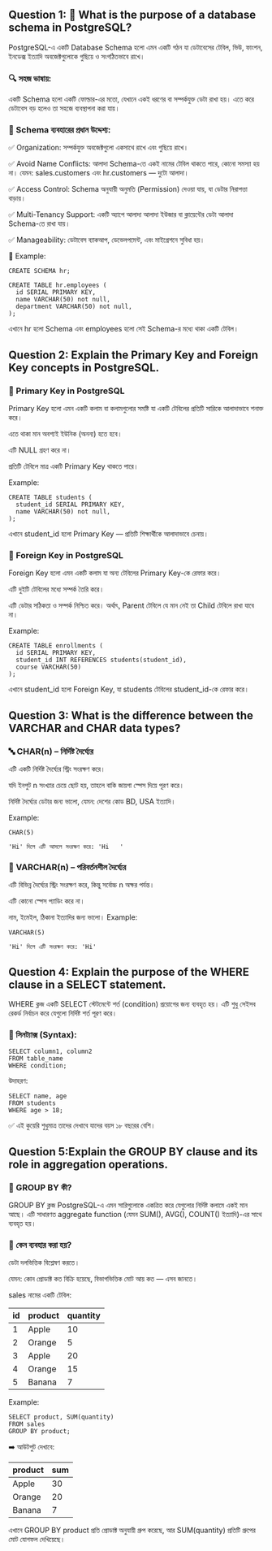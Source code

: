 ## Question 1: 🎯 What is the purpose of a database schema in PostgreSQL?

PostgreSQL-এ একটি Database Schema হলো এমন একটি গঠন যা ডেটাবেসের টেবিল, ভিউ, ফাংশন, ইনডেক্স ইত্যাদি অবজেক্টগুলোকে গুছিয়ে ও সংগঠিতভাবে রাখে।

### 🔍 সহজ ভাষায়:

একটি Schema হলো একটি ফোল্ডার-এর মতো, যেখানে একই ধরণের বা সম্পর্কযুক্ত ডেটা রাখা হয়। এতে করে ডেটাবেস বড় হলেও তা সহজে ব্যবস্থাপনা করা যায়।

### 📌 Schema ব্যবহারের প্রধান উদ্দেশ্য:

✅ Organization:
সম্পর্কযুক্ত অবজেক্টগুলো একসাথে রাখে এবং গুছিয়ে রাখে।

✅ Avoid Name Conflicts:
আলাদা Schema-তে একই নামের টেবিল থাকতে পারে, কোনো সমস্যা হয় না।
যেমন: sales.customers এবং hr.customers — দুটো আলাদা।

✅ Access Control:
Schema অনুযায়ী অনুমতি (Permission) দেওয়া যায়, যা ডেটার নিরাপত্তা বাড়ায়।

✅ Multi-Tenancy Support:
একটি অ্যাপে আলাদা আলাদা ইউজার বা ক্লায়েন্টের ডেটা আলাদা Schema-তে রাখা যায়।

✅ Manageability:
ডেটাবেস ব্যাকআপ, ডেভেলপমেন্ট, এবং মাইগ্রেশনে সুবিধা হয়।

🧠 Example:

```
CREATE SCHEMA hr;

CREATE TABLE hr.employees (
  id SERIAL PRIMARY KEY,
  name VARCHAR(50) not null,
  department VARCHAR(50) not null,
);
```

এখানে hr হলো Schema এবং employees হলো সেই Schema-র মধ্যে থাকা একটি টেবিল।

## Question 2: Explain the Primary Key and Foreign Key concepts in PostgreSQL.

### 🔑 Primary Key in PostgreSQL

Primary Key হলো এমন একটি কলাম বা কলামগুলোর সমষ্টি যা একটি টেবিলের প্রতিটি সারিকে আলাদাভাবে শনাক্ত করে।

এতে থাকা মান অবশ্যই ইউনিক (অনন্য) হতে হবে।

এটি NULL গ্রহণ করে না।

প্রতিটি টেবিলে মাত্র একটি Primary Key থাকতে পারে।

Example:

```
CREATE TABLE students (
  student_id SERIAL PRIMARY KEY,
  name VARCHAR(50) not null,
);

```

এখানে student_id হলো Primary Key — প্রতিটি শিক্ষার্থীকে আলাদাভাবে চেনায়।

### 🔗 Foreign Key in PostgreSQL

Foreign Key হলো এমন একটি কলাম যা অন্য টেবিলের Primary Key-কে রেফার করে।

এটি দুইটি টেবিলের মধ্যে সম্পর্ক তৈরি করে।

এটি ডেটার সঠিকতা ও সম্পর্ক নিশ্চিত করে। অর্থাৎ, Parent টেবিলে যে মান নেই তা Child টেবিলে রাখা যাবে না।

Example:

```
CREATE TABLE enrollments (
  id SERIAL PRIMARY KEY,
  student_id INT REFERENCES students(student_id),
  course VARCHAR(50)
);

```

এখানে student_id হলো Foreign Key, যা students টেবিলের student_id-কে রেফার করে।

## Question 3: What is the difference between the VARCHAR and CHAR data types?

### 🔤 CHAR(n) – নির্দিষ্ট দৈর্ঘ্যের

এটি একটি নির্দিষ্ট দৈর্ঘ্যের স্ট্রিং সংরক্ষণ করে।

যদি ইনপুট n সংখ্যার চেয়ে ছোট হয়, তাহলে বাকি জায়গা স্পেস দিয়ে পূরণ করে।

নির্দিষ্ট দৈর্ঘ্যের ডেটার জন্য ভালো, যেমন: দেশের কোড BD, USA ইত্যাদি।

Example:

```
CHAR(5)

'Hi' দিলে এটি আসলে সংরক্ষণ করে: 'Hi   '

```

### 🔡 VARCHAR(n) – পরিবর্তনশীল দৈর্ঘ্যের

এটি বিভিন্ন দৈর্ঘ্যের স্ট্রিং সংরক্ষণ করে, কিন্তু সর্বোচ্চ n অক্ষর পর্যন্ত।

এটি কোনো স্পেস প্যাডিং করে না।

নাম, ইমেইল, ঠিকানা ইত্যাদির জন্য ভালো।
Example:

```
VARCHAR(5)

'Hi' দিলে এটি সংরক্ষণ করে: 'Hi'

```

## Question 4: Explain the purpose of the WHERE clause in a SELECT statement.

WHERE ক্লজ একটি SELECT স্টেটমেন্টে শর্ত (condition) প্রয়োগের জন্য ব্যবহৃত হয়।
এটি শুধু সেইসব রেকর্ড নির্বাচন করে যেগুলো নির্দিষ্ট শর্ত পূরণ করে।

### 🧠 সিনট্যাক্স (Syntax):

```
SELECT column1, column2
FROM table_name
WHERE condition;

```

উদাহরণ:

```
SELECT name, age
FROM students
WHERE age > 18;
```

✅ এই কুয়েরি শুধুমাত্র তাদের দেখাবে যাদের বয়স ১৮ বছরের বেশি।

## Question 5:Explain the GROUP BY clause and its role in aggregation operations.

### 🔹 GROUP BY কী?

GROUP BY ক্লজ PostgreSQL-এ এমন সারিগুলোকে একত্রিত করে যেগুলোর নির্দিষ্ট কলামে একই মান আছে।
এটি সাধারণত aggregate function (যেমন SUM(), AVG(), COUNT() ইত্যাদি)-এর সাথে ব্যবহৃত হয়।

### 🧠 কেন ব্যবহার করা হয়?

ডেটা দলভিত্তিক বিশ্লেষণ করতে।

যেমন: কোন প্রোডাক্ট কত বিক্রি হয়েছে, বিভাগভিত্তিক মোট আয় কত — এসব জানতে।

sales নামের একটি টেবিল:

| id  | product | quantity |
| --- | ------- | -------- |
| 1   | Apple   | 10       |
| 2   | Orange  | 5        |
| 3   | Apple   | 20       |
| 4   | Orange  | 15       |
| 5   | Banana  | 7        |

Example:

```
SELECT product, SUM(quantity)
FROM sales
GROUP BY product;
```

➡️ আউটপুট দেখাবে:

| product | sum |
| ------- | --- |
| Apple   | 30  |
| Orange  | 20  |
| Banana  | 7   |

এখানে GROUP BY product প্রতি প্রোডাক্ট অনুযায়ী গ্রুপ করেছে, আর SUM(quantity) প্রতিটি গ্রুপের মোট যোগফল দেখিয়েছে।

